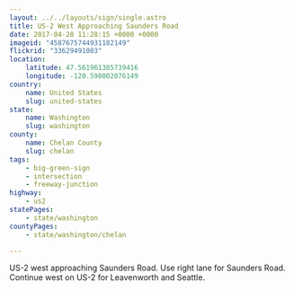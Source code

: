 ```yaml
---
layout: ../../layouts/sign/single.astro
title: US-2 West Approaching Saunders Road
date: 2017-04-28 11:28:15 +0000 +0000
imageid: "4587675744931182149"
flickrid: "33629491003"
location:
    latitude: 47.561961385739416
    longitude: -120.598002076149
country:
    name: United States
    slug: united-states
state:
    name: Washington
    slug: washington
county:
    name: Chelan County
    slug: chelan
tags:
    - big-green-sign
    - intersection
    - freeway-junction
highway:
    - us2
statePages:
    - state/washington
countyPages:
    - state/washington/chelan

---
```

US-2 west approaching Saunders Road.  Use right lane for Saunders Road.  Continue west on US-2 for Leavenworth and Seattle.